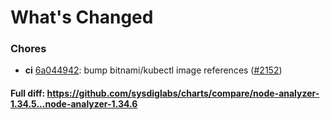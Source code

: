 # What's Changed

### Chores
- **ci** [6a044942](https://github.com/sysdiglabs/charts/commit/6a04494288df8bf5944ab60f0a2dce1d93ee73fa): bump bitnami/kubectl image references ([#2152](https://github.com/sysdiglabs/charts/issues/2152))
#### Full diff: https://github.com/sysdiglabs/charts/compare/node-analyzer-1.34.5...node-analyzer-1.34.6
